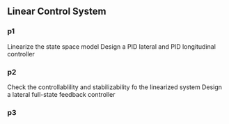 ## Linear Control System
### p1
Linearize the state space model
Design a PID lateral and PID longitudinal controller
### p2
Check the controllablility and stabilizability fo the linearized system
Design a lateral full-state feedback controller
### p3
